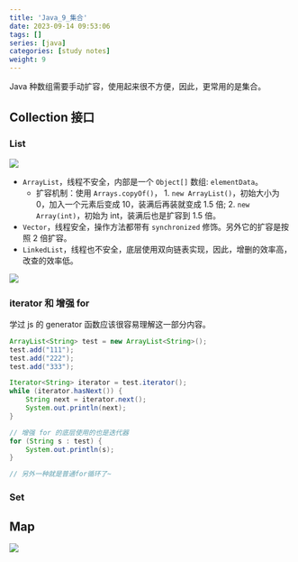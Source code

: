 ```yaml
---
title: 'Java_9_集合'
date: 2023-09-14 09:53:06
tags: []
series: [java]
categories: [study notes]
weight: 9
---
```


Java 种数组需要手动扩容，使用起来很不方便，因此，更常用的是集合。

## Collection 接口

### List

![](https://cdn.jsdelivr.net/gh/yokiizx/picgo@main/img/202309161520534.png)

- `ArrayList`，线程不安全，内部是一个 `Object[]` 数组: `elementData`。
  - 扩容机制：使用 `Arrays.copyOf()`， 1. `new ArrayList()`，初始大小为 0，加入一个元素后变成 10，装满后再装就变成 1.5 倍; 2. `new Array(int)`，初始为 int，装满后也是扩容到 1.5 倍。
- `Vector`，线程安全，操作方法都带有 `synchronized` 修饰。另外它的扩容是按照 2 倍扩容。
- `LinkedList`，线程也不安全，底层使用双向链表实现，因此，增删的效率高，改查的效率低。

![](https://cdn.jsdelivr.net/gh/yokiizx/picgo@main/img/202310072214653.png)

### iterator 和 增强 for

学过 js 的 generator 函数应该很容易理解这一部分内容。

```java
ArrayList<String> test = new ArrayList<String>();
test.add("111");
test.add("222");
test.add("333");

Iterator<String> iterator = test.iterator();
while (iterator.hasNext()) {
    String next = iterator.next();
    System.out.println(next);
}

// 增强 for 的底层使用的也是迭代器
for (String s : test) {
    System.out.println(s);
}

// 另外一种就是普通for循环了~
```

### Set

## Map

![](https://cdn.jsdelivr.net/gh/yokiizx/picgo@main/img/202309161519964.png)
